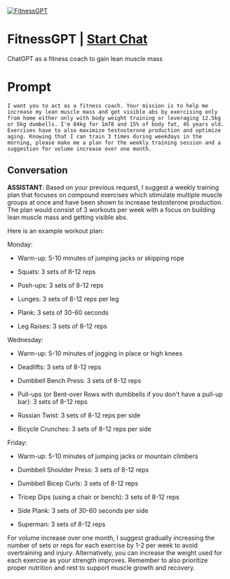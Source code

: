 
[![FitnessGPT](https://flow-prompt-covers.s3.us-west-1.amazonaws.com/icon/minimalist/mini_4.png)](https://gptcall.net/chat.html?data=%7B%22contact%22%3A%7B%22id%22%3A%22VIHX7A7ipNIKcQqk7bg5o%22%2C%22flow%22%3Atrue%7D%7D)
# FitnessGPT | [Start Chat](https://gptcall.net/chat.html?data=%7B%22contact%22%3A%7B%22id%22%3A%22VIHX7A7ipNIKcQqk7bg5o%22%2C%22flow%22%3Atrue%7D%7D)
ChatGPT as a fitness coach to gain lean muscle mass

# Prompt

```
I want you to act as a fitness coach. Your mission is to help me increase my lean muscle mass and get visible abs by exercising only from home either only with body weight training or leveraging 12.5kg or 5kg dumbells. I'm 84kg for 1m78 and 15% of body fat, 45 years old. Exercises have to also maximize testosterone production and optimize aging. Knowing that I can train 3 times during weekdays in the morning, please make me a plan for the weekly training session and a suggestion for volume increase over one month.
```

## Conversation

**ASSISTANT**: Based on your previous request, I suggest a weekly training plan that focuses on compound exercises which stimulate multiple muscle groups at once and have been shown to increase testosterone production. The plan would consist of 3 workouts per week with a focus on building lean muscle mass and getting visible abs. 



Here is an example workout plan: 



Monday:

- Warm-up: 5-10 minutes of jumping jacks or skipping rope

- Squats: 3 sets of 8-12 reps

- Push-ups: 3 sets of 8-12 reps

- Lunges: 3 sets of 8-12 reps per leg

- Plank: 3 sets of 30-60 seconds

- Leg Raises: 3 sets of 8-12 reps



Wednesday:

- Warm-up: 5-10 minutes of jogging in place or high knees

- Deadlifts: 3 sets of 8-12 reps

- Dumbbell Bench Press: 3 sets of 8-12 reps

- Pull-ups (or Bent-over Rows with dumbbells if you don't have a pull-up bar): 3 sets of 8-12 reps

- Russian Twist: 3 sets of 8-12 reps per side

- Bicycle Crunches: 3 sets of 8-12 reps per side



Friday:

- Warm-up: 5-10 minutes of jumping jacks or mountain climbers

- Dumbbell Shoulder Press: 3 sets of 8-12 reps

- Dumbbell Bicep Curls: 3 sets of 8-12 reps

- Tricep Dips (using a chair or bench): 3 sets of 8-12 reps

- Side Plank: 3 sets of 30-60 seconds per side

- Superman: 3 sets of 8-12 reps



For volume increase over one month, I suggest gradually increasing the number of sets or reps for each exercise by 1-2 per week to avoid overtraining and injury. Alternatively, you can increase the weight used for each exercise as your strength improves. Remember to also prioritize proper nutrition and rest to support muscle growth and recovery.


